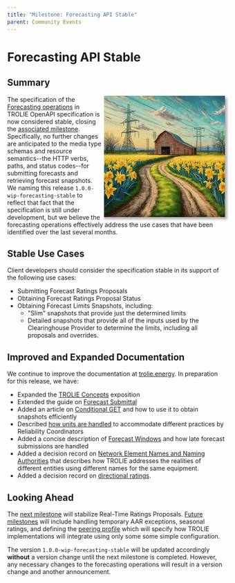 ```yaml
---
title: "Milestone: Forecasting API Stable"
parent: Community Events
---
```


# Forecasting API Stable

## Summary

<img src="../images/TROLIE-springtime.jpg" style="float:right;padding-left:5px;box-shadow: 5px 5px 5px rgba(0, 0, 0, 0.3)" width="280" height="280"/>

The specification of the [Forecasting operations](/spec#tag/Forecasting) in
TROLIE OpenAPI specification is now considered stable, closing the [associated
milestone](https://github.com/trolie/spec/milestone/1). Specifically, no further
changes are anticipated to the media type schemas and resource semantics--the
HTTP verbs, paths, and status codes--for submitting forecasts and retrieving
forecast snapshots.  We naming this release `1.0.0-wip-forecasting-stable` to
reflect that fact that the specification is still under development, but we
believe the forecasting operations effectively address the use cases that have
been identified over the last several months.

## Stable Use Cases

Client developers should consider the specification stable in its support of the following use cases:

* Submitting Forecast Ratings Proposals
* Obtaining Forecast Ratings Proposal Status
* Obtaining Forecast Limits Snapshots, including:
  - "Slim" snapshots that provide just the determined limits
  - Detailed snapshots that provide all of the inputs used by the Clearinghouse
    Provider to determine the limits, including all proposals and overrides.

## Improved and Expanded Documentation

We continue to improve the documentation at [trolie.energy](/). In preparation
for this release, we have:

* Expanded the [TROLIE Concepts](../concepts) exposition
* Extended the guide on [Forecast
  Submittal](/example-narratives/submitting-forecasts)
* Added an article on [Conditional GET](/articles/conditional-GET) and how to use
  it to obtain snapshots efficiently
* Described [how units are handled](/articles/how-units-are-handled) to
  accommodate different practices by Reliability Coordinators
* Added a concise description of [Forecast Windows](/articles/forecast-windows) and how
  late forecast submissions are handled
* Added a decision record on [Network Element Names and Naming
  Authorities](/decision-log/naming) that describes how TROLIE addresses the
  realities of different entities using different names for the same equipment.
* Added a decision record on [directional ratings](/decision-log/directional-ratings).

## Looking Ahead

The [next milestone](https://github.com/trolie/spec/milestone/2) will stabilize
Real-Time Ratings Proposals. [Future
milestones](https://github.com/trolie/spec/milestones) will include handling
temporary AAR exceptions, seasonal ratings, and defining the [peering
profile](https://github.com/trolie/spec/issues/65#issuecomment-1994413248) which
will specify how TROLIE implementations will integrate using only some some
simple configuration.

The version `1.0.0-wip-forecasting-stable` will be updated accordingly **without**
a version change until the next milestone is completed. However, any necessary
changes to the forecasting operations will result in a version change and
another announcement.
